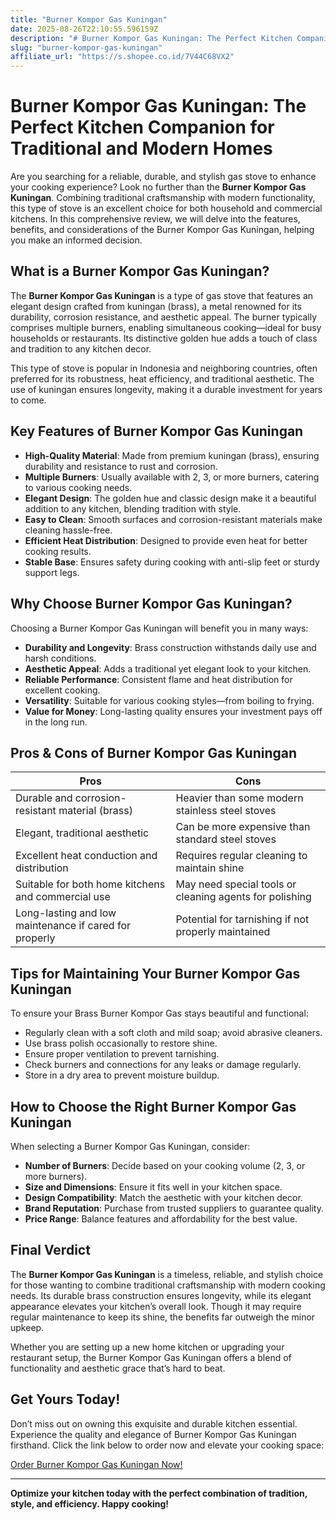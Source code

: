 ```yaml
---
title: "Burner Kompor Gas Kuningan"
date: 2025-08-26T22:10:55.596159Z
description: "# Burner Kompor Gas Kuningan: The Perfect Kitchen Companion for Traditional and Modern Homes..."
slug: "burner-kompor-gas-kuningan"
affiliate_url: "https://s.shopee.co.id/7V44C68VX2"
---
```

# Burner Kompor Gas Kuningan: The Perfect Kitchen Companion for Traditional and Modern Homes

Are you searching for a reliable, durable, and stylish gas stove to enhance your cooking experience? Look no further than the **Burner Kompor Gas Kuningan**. Combining traditional craftsmanship with modern functionality, this type of stove is an excellent choice for both household and commercial kitchens. In this comprehensive review, we will delve into the features, benefits, and considerations of the Burner Kompor Gas Kuningan, helping you make an informed decision.

## What is a Burner Kompor Gas Kuningan?

The **Burner Kompor Gas Kuningan** is a type of gas stove that features an elegant design crafted from kuningan (brass), a metal renowned for its durability, corrosion resistance, and aesthetic appeal. The burner typically comprises multiple burners, enabling simultaneous cooking—ideal for busy households or restaurants. Its distinctive golden hue adds a touch of class and tradition to any kitchen decor.

This type of stove is popular in Indonesia and neighboring countries, often preferred for its robustness, heat efficiency, and traditional aesthetic. The use of kuningan ensures longevity, making it a durable investment for years to come.

## Key Features of Burner Kompor Gas Kuningan

- **High-Quality Material**: Made from premium kuningan (brass), ensuring durability and resistance to rust and corrosion.
- **Multiple Burners**: Usually available with 2, 3, or more burners, catering to various cooking needs.
- **Elegant Design**: The golden hue and classic design make it a beautiful addition to any kitchen, blending tradition with style.
- **Easy to Clean**: Smooth surfaces and corrosion-resistant materials make cleaning hassle-free.
- **Efficient Heat Distribution**: Designed to provide even heat for better cooking results.
- **Stable Base**: Ensures safety during cooking with anti-slip feet or sturdy support legs.

## Why Choose Burner Kompor Gas Kuningan?

Choosing a Burner Kompor Gas Kuningan will benefit you in many ways:

- **Durability and Longevity**: Brass construction withstands daily use and harsh conditions.
- **Aesthetic Appeal**: Adds a traditional yet elegant look to your kitchen.
- **Reliable Performance**: Consistent flame and heat distribution for excellent cooking.
- **Versatility**: Suitable for various cooking styles—from boiling to frying.
- **Value for Money**: Long-lasting quality ensures your investment pays off in the long run.

## Pros & Cons of Burner Kompor Gas Kuningan

| Pros                                                  | Cons                                                   |
|--------------------------------------------------------|--------------------------------------------------------|
| Durable and corrosion-resistant material (brass)     | Heavier than some modern stainless steel stoves     |
| Elegant, traditional aesthetic                        | Can be more expensive than standard steel stoves   |
| Excellent heat conduction and distribution            | Requires regular cleaning to maintain shine        |
| Suitable for both home kitchens and commercial use  | May need special tools or cleaning agents for polishing |
| Long-lasting and low maintenance if cared for properly | Potential for tarnishing if not properly maintained |

## Tips for Maintaining Your Burner Kompor Gas Kuningan

To ensure your Brass Burner Kompor Gas stays beautiful and functional:

- Regularly clean with a soft cloth and mild soap; avoid abrasive cleaners.
- Use brass polish occasionally to restore shine.
- Ensure proper ventilation to prevent tarnishing.
- Check burners and connections for any leaks or damage regularly.
- Store in a dry area to prevent moisture buildup.

## How to Choose the Right Burner Kompor Gas Kuningan

When selecting a Burner Kompor Gas Kuningan, consider:

- **Number of Burners**: Decide based on your cooking volume (2, 3, or more burners).
- **Size and Dimensions**: Ensure it fits well in your kitchen space.
- **Design Compatibility**: Match the aesthetic with your kitchen decor.
- **Brand Reputation**: Purchase from trusted suppliers to guarantee quality.
- **Price Range**: Balance features and affordability for the best value.

## Final Verdict

The **Burner Kompor Gas Kuningan** is a timeless, reliable, and stylish choice for those wanting to combine traditional craftsmanship with modern cooking needs. Its durable brass construction ensures longevity, while its elegant appearance elevates your kitchen’s overall look. Though it may require regular maintenance to keep its shine, the benefits far outweigh the minor upkeep.

Whether you are setting up a new home kitchen or upgrading your restaurant setup, the Burner Kompor Gas Kuningan offers a blend of functionality and aesthetic grace that’s hard to beat.

## Get Yours Today!

Don’t miss out on owning this exquisite and durable kitchen essential. Experience the quality and elegance of Burner Kompor Gas Kuningan firsthand. Click the link below to order now and elevate your cooking space:

[Order Burner Kompor Gas Kuningan Now!](https://s.shopee.co.id/7V44C68VX2)

---

**Optimize your kitchen today with the perfect combination of tradition, style, and efficiency. Happy cooking!**